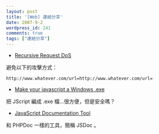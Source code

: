 ```yaml
---
layout: post
title: '[Web] 連結分享'
date: 2007-9-2
wordpress_id: 241
comments: true
tags: ["連結分享"]
---
```


* [Recursive Request DoS](http://ha.ckers.org/blog/20070901/recursive-request-dos/)

避免以下的攻擊方式：

```
http://www.whatever.com/url=http://www.whatever.com/url=

```

* [Make your javascript a Windows .exe](http://www.phpied.com/make-your-javascript-a-windows-exe/)

把 JScript 編成 .exe 檔...很方便，但是安全嗎？

* [JavaScript Documentation Tool](http://jsdoc.sourceforge.net/)

和 PHPDoc 一樣的工具，簡稱 JSDoc 。 


